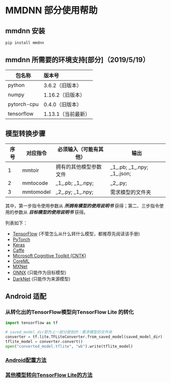 # MMDNN 部分使用帮助

## mmdnn 安装

```bash
pip install mmdnn
```

## mmdnn 所需要的环境支持[部分]（2019/5/19）

| 包名称      | 版本号             |
| ----------- | :----------------- |
| python      | 3.6.2（旧版本）    |
| numpy       | 1.16.2（旧版本）   |
| pytorch-cpu | 0.4.0（旧版本）    |
| tensorflow  | 1.13.1（当前最新） |

## 模型转换步骤

|序号| 对应指令 | 必须输入（可能有其他） | 输出 |
|---| ------- | --- | ---- |
| 1 | mmtoir | 拥有的其他模型参数文件 | \_1\_.pb;  \_1\_.npy;  \_1\_.json; |
| 2 | mmtocode | _1\_.pb;  \_1\_.npy; | \_2\_.py; |
| 3 | mmtomodel | \_2\_.py;  \_1\_.npy; | 需求模型的文件夹 |

其中，第一步指令使用参数从 ***所拥有模型的使用说明书***  获得；第二、三步指令使用的参数从 ***目标模型的使用说明书***  获得。

列表如下：
- [TensorFlow](mmdnn/conversion/tensorflow/README.md) (不管怎么从什么转什么模型，都推荐先阅读该手册) 
- [PyTorch](mmdnn/conversion/pytorch/README.md) 
- [Keras](mmdnn/conversion/keras/README.md) 
- [Caffe](mmdnn/conversion/caffe/README.md) 
- [Microsoft Cognitive Toolkit (CNTK)](mmdnn/conversion/cntk/README.md) 
- [CoreML](mmdnn/conversion/coreml/README.md) 
- [MXNet](mmdnn/conversion/mxnet/README.md) 
- [ONNX](mmdnn/conversion/onnx/README.md) (只能作为目标模型)
- [DarkNet](mmdnn/conversion/darknet/README.md) (只能作为来源模型)

## Android 适配
### 从转化出的TensorFlow模型向TensorFlow Lite 的转化

```python
import tensorflow as tf

# saved_model_dir即为上一部分提到的：需求模型的文件夹
converter = tf.lite.TFLiteConverter.from_saved_model(saved_model_dir)
tflite_model = converter.convert()
open("converted_model.tflite", "wb").write(tflite_model)
```

### [Android配置方法](<https://github.com/Microsoft/MMdnn/wiki/Deploy-your-TensorFlow-Lite-Model-in-Android>) 

### [其他模型转向TensorFlow Lite的方法](<https://www.tensorflow.org/lite/guide/get_started#2_convert_the_model_format>) 
